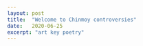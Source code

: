 ```yaml
---
layout: post
title:  "Welcome to Chinmoy controversies"
date:   2020-06-25
excerpt: "art key poetry"
---
```


